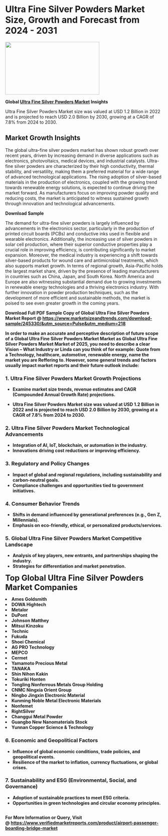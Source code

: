 <H1>Ultra Fine Silver Powders Market Size, Growth and Forecast from 2024 - 2031</H1><img class="aligncenter size-medium wp-image-584254" src="https://thirdeyenews.in/wp-content/uploads/2024/09/Global-Market-Research-300x168.jpeg" alt="" width="300" height="168" /><p><strong>Global&nbsp;<a href="https://www.marketsizeandtrends.com/download-sample/245330/&amp;utm_source=Pulse&amp;utm_medium=218">Ultra Fine Silver Powders Market</a> Insights</strong></p><p>Ultra Fine Silver Powders Market size was valued at USD 1.2 Billion in 2022 and is projected to reach USD 2.0 Billion by 2030, growing at a CAGR of 7.8% from 2024 to 2030.</p><p><h2>Market Growth Insights</h2> The global ultra-fine silver powders market has shown robust growth over recent years, driven by increasing demand in diverse applications such as electronics, photovoltaics, medical devices, and industrial catalysts. Ultra-fine silver powders are characterized by their high conductivity, thermal stability, and versatility, making them a preferred material for a wide range of advanced technological applications. The rising adoption of silver-based materials in the production of electronics, coupled with the growing trend towards renewable energy solutions, is expected to continue driving the market forward. As manufacturers focus on improving powder quality and reducing costs, the market is anticipated to witness sustained growth through innovation and technological advancements. <p><strong>Download Sample</strong></p> The demand for ultra-fine silver powders is largely influenced by advancements in the electronics sector, particularly in the production of printed circuit boards (PCBs) and conductive inks used in flexible and wearable electronics. Additionally, the increasing use of silver powders in solar cell production, where their superior conductive properties play a crucial role in improving efficiency, is contributing significantly to market expansion. Moreover, the medical industry is experiencing a shift towards silver-based products for wound care and antimicrobial treatments, which also supports market growth. In terms of regional growth, Asia-Pacific holds the largest market share, driven by the presence of leading manufacturers in countries such as China, Japan, and South Korea. North America and Europe are also witnessing substantial demand due to growing investments in renewable energy technologies and a thriving electronics industry. With further innovation in powder production techniques, such as the development of more efficient and sustainable methods, the market is poised to see even greater growth in the coming years. <p><strong></p><p><span class=""><strong>Download Full PDF Sample Copy of Global Ultra Fine Silver Powders Market Report</strong> @ <a href="https://www.marketsizeandtrends.com/download-sample/245330/&amp;utm_source=Pulse&amp;utm_medium=218" target="_blank">https://www.marketsizeandtrends.com/download-sample/245330/&amp;utm_source=Pulse&amp;utm_medium=218</a></span></p><p>In order to make an accurate and perceptive description of future scope of a Global&nbsp;Ultra Fine Silver Powders Market Market as Global&nbsp;Ultra Fine Silver Powders Market Market of 2025, you need to describe a clear Vision &ndash; What Industry or Linda can you think of for example: Quote from a Technology, healthcare, automotive, renewable energy, name the market you are Reffering to. However, some general trends and factors usually impact market reports and their future outlook include:</p><h3>1.&nbsp;<strong>Ultra Fine Silver Powders Market Growth Projections</strong></h3><ul><li>Examine market size trends, revenue estimates and CAGR (Compounded Annual Growth Rate) projections.</li><li><p>Ultra Fine Silver Powders Market size was valued at USD 1.2 Billion in 2022 and is projected to reach USD 2.0 Billion by 2030, growing at a CAGR of 7.8% from 2024 to 2030.</p></li></ul><h3>2.&nbsp;<strong>Ultra Fine Silver Powders Market Technological Advancements</strong></h3><ul><li>Integration of AI, IoT, blockchain, or automation in the industry.</li><li>Innovations driving cost reductions or improving efficiency.</li></ul><h3>3.&nbsp;<strong>Regulatory and Policy Changes</strong></h3><ul><li>Impact of global and regional regulations, including sustainability and carbon-neutral goals.</li><li>Compliance challenges and opportunities tied to government initiatives.</li></ul><h3>4.&nbsp;<strong>Consumer Behavior Trends</strong></h3><ul><li>Shifts in demand influenced by generational preferences (e.g., Gen Z, Millennials).</li><li>Emphasis on eco-friendly, ethical, or personalized products/services.</li></ul><h3>5.&nbsp;<strong>Global Ultra Fine Silver Powders Market Competitive Landscape</strong></h3><ul><li>Analysis of key players, new entrants, and partnerships shaping the industry.</li><li>Strategies for differentiation and market penetration.</li></ul><p data-pm-slice="1 1 []"><span style="color: inherit; font-family: inherit; font-size: 25px;">Top Global Ultra Fine Silver Powders Market Companies</span></p><div class="" data-test-id=""><p><li>Ames Goldsmith</li><li> DOWA Hightech</li><li> Metalor</li><li> DuPont</li><li> Johnson Matthey</li><li> Mitsui Kinzoku</li><li> Technic</li><li> Fukuda</li><li> Shoei Chemical</li><li> AG PRO Technology</li><li> MEPCO</li><li> Cermet</li><li> Yamamoto Precious Metal</li><li> TANAKA</li><li> Shin Nihon Kakin</li><li> Tokuriki Honten</li><li> Tongling Nonferrous Metals Group Holding</li><li> CNMC Ningxia Orient Group</li><li> Ningbo Jingxin Electronic Material</li><li> Kunming Noble Metal Electronic Materials</li><li> Nonfemet</li><li> RightSilver</li><li> Changgui Metal Powder</li><li> Guangbo New Nanomaterials Stock</li><li> Yunnan Copper Science & Technology</li></p></div><h3>6.&nbsp;<strong>Economic and Geopolitical Factors</strong></h3><ul><li>Influence of global economic conditions, trade policies, and geopolitical events.</li><li>Resilience of the market to inflation, currency fluctuations, or global crises.</li></ul><h3>7.&nbsp;<strong>Sustainability and ESG (Environmental, Social, and Governance)</strong></h3><ul><li>Adoption of sustainable practices to meet ESG criteria.</li><li>Opportunities in green technologies and circular economy principles.</li></ul><h2><strong style="font-size: 14px;">For More Information or Query, Visit @&nbsp;</strong><a style="background-color: #ffffff; font-size: 14px;" href="https://www.marketsizeandtrends.com/report/ultra-fine-silver-powders-market/" target="_blank">https://www.verifiedmarketreports.com/product/airport-passenger-boarding-bridge-market</a></h2>
